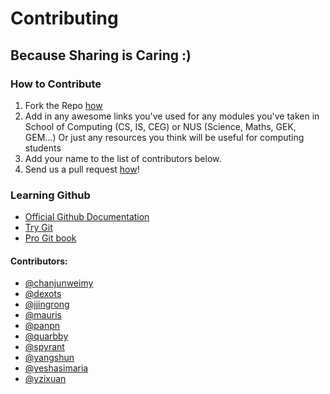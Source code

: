 # Contributing
## Because Sharing is Caring :) 

### How to Contribute
1. Fork the Repo [how](https://help.github.com/articles/fork-a-repo/)
2. Add in any awesome links you've used for any modules you've taken in School of Computing (CS, IS, CEG) or NUS (Science, Maths, GEK, GEM...)
Or just any resources you think will be useful for computing students
3. Add your name to the list of contributors below.
4. Send us a pull request [how](https://help.github.com/articles/using-pull-requests/)!

### Learning Github
* [Official Github Documentation](https://help.github.com/articles/good-resources-for-learning-git-and-github/)
* [Try Git](https://try.github.io/levels/1/challenges/1)
* [Pro Git book](https://git-scm.com/book/en/v2)


#### Contributors:
* [@chanjunweimy](https://github.com/chanjunweimy)
* [@dexots](https://github.com/dexots)
* [@jjingrong](https://github.com/jjingrong)
* [@mauris](https://github/com/mauris)
* [@panpn](https://github.com/panpn)
* [@quarbby](https://github.com/quarbby)
* [@spyrant](https://github.com/spyrant)
* [@yangshun](https://github.com/yangshun)
* [@yeshasimaria](https://github.com/yeshasimaria)
* [@yzixuan](https://github.com/yzixuan)
